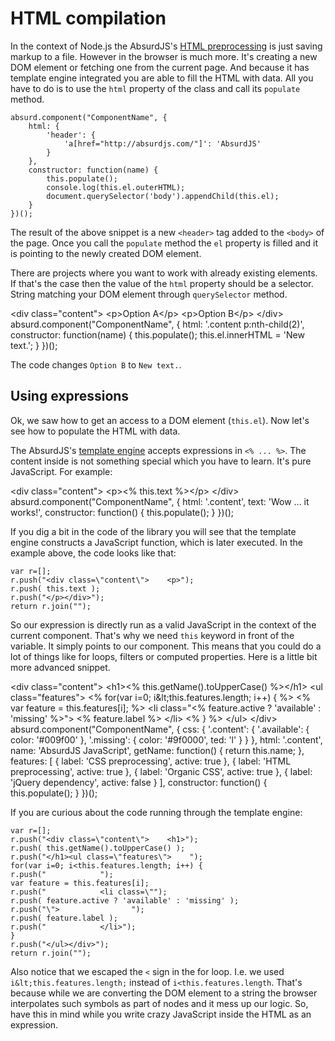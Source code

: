 # HTML compilation

<social>

In the context of Node.js the AbsurdJS's [HTML preprocessing](/pages/html-preprocessing/) is just saving markup to a file. However in the browser is much more. It's creating a new DOM element or fetching one from the current page. And because it has template engine integrated you are able to fill the HTML with data. All you have to do is to use the `html` property of the class and call its `populate` method.

	absurd.component("ComponentName", {
	    html: {
	        'header': {
	            'a[href="http://absurdjs.com/"]': 'AbsurdJS'
	        }
	    },
	    constructor: function(name) {
	        this.populate();
	        console.log(this.el.outerHTML);
			document.querySelector('body').appendChild(this.el);
	    }
	})();

The result of the above snippet is a new `<header>` tag added to the `<body>` of the page. Once you call the `populate` method the `el` property is filled and it is pointing to the newly created DOM element.

There are projects where you want to work with already existing elements. If that's the case then the value of the `html` property should be a selector. String matching your DOM element through `querySelector` method.

<example>
<html>
&lt;div class="content">
    &lt;p>Option A&lt;/p>
    &lt;p>Option B&lt;/p>
&lt;/div>
</html>
<js>
absurd.component("ComponentName", {
    html: '.content p:nth-child(2)',
    constructor: function(name) {
        this.populate();
        this.el.innerHTML = 'New text.';
    }
})();
</js>
</example>

<small class="jsbin"><i class="fa fa-code"></i> [](http://jsbin.com/zazat/2/edit)</small>

The code changes `Option B` to `New text.`.

## Using expressions

Ok, we saw how to get an access to a DOM element (`this.el`). Now let's see how to populate the HTML with data.

The AbsurdJS's [template engine](http://krasimirtsonev.com/blog/article/Javascript-template-engine-in-just-20-line) accepts expressions in `<% ... %>`. The content inside is not something special which you have to learn. It's pure JavaScript. For example:

<example>
<html>
&lt;div class="content">
    &lt;p>&lt;% this.text %>&lt;/p>
&lt;/div>
</html>
<js>
absurd.component("ComponentName", {
    html: '.content',
    text: 'Wow ... it works!',
    constructor: function() {
        this.populate();
    }
})();
</js>
</example>

<small class="jsbin"><i class="fa fa-code"></i> [](http://jsbin.com/xaguj/1/edit)</small>

If you dig a bit in the code of the library you will see that the template engine constructs a JavaScript function, which is later executed. In the example above, the code looks like that:

    var r=[];
    r.push("<div class=\"content\">    <p>");
    r.push( this.text );
    r.push("</p></div>");
    return r.join("");

So our expression is directly run as a valid JavaScript in the context of the current component. That's why we need `this` keyword in front of the variable. It simply points to our component. This means that you could do a lot of things like for loops, filters or computed properties. Here is a little bit more advanced snippet.

<example class="rows">
<html>
&lt;div class="content">
    &lt;h1>&lt;% this.getName().toUpperCase() %>&lt;/h1>
    &lt;ul class="features">
        &lt;% for(var i=0; i&amp;lt;this.features.length; i++) { %>
        &lt;% var feature = this.features[i]; %>
        &lt;li class="&lt;% feature.active ? 'available' : 'missing' %>">
            &lt;% feature.label %>
        &lt;/li>
        &lt;% } %>
    &lt;/ul>
&lt;/div>
</html>
<js>
absurd.component("ComponentName", {
    css: {
        '.content': {
            '.available': { color: '#009f00' },
            '.missing': { color: '#9f0000', ted: 'l' }
        }
    },
    html: '.content',
    name: 'AbsurdJS JavaScript',
    getName: function() {
        return this.name;
    },
    features: [
        { label: 'CSS preprocessing', active: true },
        { label: 'HTML preprocessing', active: true },
        { label: 'Organic CSS', active: true },
        { label: 'jQuery dependency', active: false }
    ],
    constructor: function() {
        this.populate();
    }
})();
</js>
</example>

<small class="jsbin"><i class="fa fa-code"></i> [](http://jsbin.com/pomev/8/edit)</small>

If you are curious about the code running through the template engine:

    var r=[];
    r.push("<div class=\"content\">    <h1>");
    r.push( this.getName().toUpperCase() );
    r.push("</h1><ul class=\"features\">    "); 
    for(var i=0; i<this.features.length; i++) { 
    r.push("            "); 
    var feature = this.features[i]; 
    r.push("            <li class=\"");
    r.push( feature.active ? 'available' : 'missing' );
    r.push("\">                ");
    r.push( feature.label );
    r.push("            </li>"); 
    } 
    r.push("</ul></div>");
    return r.join(""); 

Also notice that we escaped the `<` sign in the for loop. I.e. we used `i&lt;this.features.length;` instead of `i<this.features.length`. That's because while we are converting the DOM element to a string  the browser interpolates such symbols as part of nodes and it mess up our logic. So, have this in mind while you write crazy JavaScript inside the HTML as an expression.